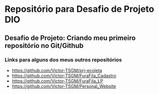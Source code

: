 # Repositório para Desafio de Projeto DIO

## Desafio de Projeto: Criando meu primeiro repositório no Git/Github



### Links para alguns dos meus outros repositórios 

* https://github.com/Victor-TSGM/prj-ecoleta
* https://github.com/Victor-TSGM/FuraFila_Cadastro
* https://github.com/Victor-TSGM/FuraFila_LP
* https://github.com/Victor-TSGM/Personal_Website
